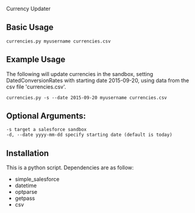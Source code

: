 Currency Updater

Basic Usage
-----------

    currencies.py myusername currencies.csv 


Example Usage
--------------

The following will update currencies in the sandbox, setting DatedConversionRates with starting
date 2015-09-20, using data from the csv file 'currencies.csv'.

    currencies.py -s --date 2015-09-20 myusername currencies.csv 


Optional Arguments:
--------------
    -s target a salesforce sandbox
    -d, --date yyyy-mm-dd specify starting date (default is today)

Installation
--------------

This is a python script. Dependencies are as follow:

* simple_salesforce
* datetime
* optparse
* getpass
* csv


